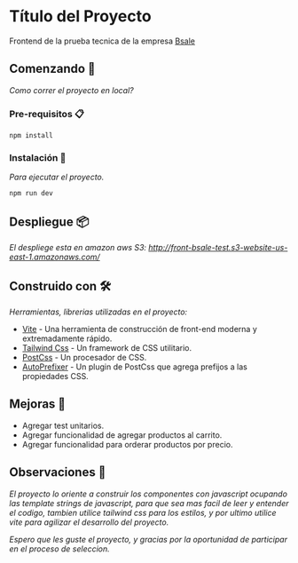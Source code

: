 # Título del Proyecto

Frontend de la prueba tecnica de la empresa [Bsale](https://www.bsale.cl/)

## Comenzando 🚀


_Como correr el proyecto en local?_


### Pre-requisitos 📋

```
npm install
```

### Instalación 🔧

_Para ejecutar el proyecto._


```
npm run dev
```

## Despliegue 📦

_El despliege esta en amazon aws S3: http://front-bsale-test.s3-website-us-east-1.amazonaws.com/_

## Construido con 🛠️

_Herramientas, librerias utilizadas en el proyecto:_

* [Vite](https://vitejs.dev/) - Una herramienta de construcción de front-end moderna y extremadamente rápido.
* [Tailwind Css](https://tailwindcss.com/) - Un framework de CSS utilitario.
* [PostCss](https://postcss.org/) - Un procesador de CSS.
* [AutoPrefixer](https://autoprefixer.github.io/) - Un plugin de PostCss que agrega prefijos a las propiedades CSS.

## Mejoras 📌

* Agregar test unitarios.
* Agregar funcionalidad de agregar productos al carrito.
* Agregar funcionalidad para orderar productos por precio.

## Observaciones 🎁

_El proyecto lo oriente a construir los componentes con javascript ocupando las template strings de javascript, para que sea mas facil de leer y entender el codigo, tambien utilice tailwind css para los estilos, y por ultimo utilice vite para agilizar el desarrollo del proyecto._

_Espero que les guste el proyecto, y gracias por la oportunidad de participar en el proceso de seleccion._
